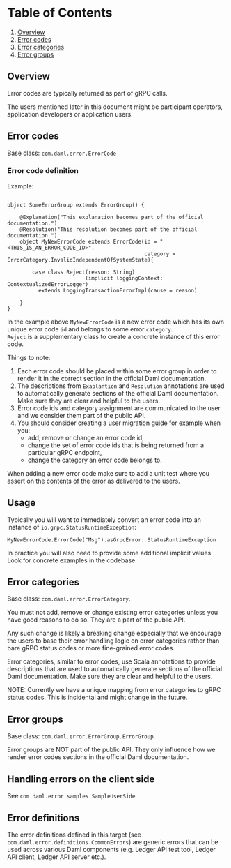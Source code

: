 # Table of Contents

1. [Overview](#overview)
1. [Error codes](#error-codes)
1. [Error categories](#error-categories)
1. [Error groups](#error-groups)

## Overview

Error codes are typically returned as part of gRPC calls.  

The users mentioned later in this document might be participant operators, application developers or application users.

## Error codes

Base class: `com.daml.error.ErrorCode`

### Error code definition

Example:
```

object SomeErrorGroup extends ErrorGroup() {
    
    @Explanation("This explanation becomes part of the official documentation.")
    @Resolution("This resolution becomes part of the official documentation.")
    object MyNewErrorCode extends ErrorCode(id = "<THIS_IS_AN_ERROR_CODE_ID>", 
                                            category = ErrorCategory.InvalidIndependentOfSystemState){
     
        case class Reject(reason: String)
                         (implicit loggingContext: ContextualizedErrorLogger) 
          extends LoggingTransactionErrorImpl(cause = reason)
    
    }                                         
}

```
In the example above `MyNewErrorCode` is a new error code which has its own unique error code `id`
and belongs to some error `category`.  
`Reject` is a supplementary class to create a concrete instance of this error code.

Things to note:
1. Each error code should be placed within some error group in order to render it in the correct section in the
   official Daml documentation.
1. The descriptions from `Exaplantion` and `Resolution` annotations are used to automatically generate sections
   of the official Daml documentation. Make sure they are clear and helpful to the users.
1. Error code ids and category assignment are communicated to the user and we consider them part of the public API.
1. You should consider creating a user migration guide for example when you:
    - add, remove or change an error code id,
    - change the set of error code ids that is being returned from a particular gRPC endpoint,
    - change the category an error code belongs to.
    
When adding a new error code make sure to add a unit test where you assert on the contents of the error as delivered to the users.


## Usage

Typically you will want to immediately convert an error code into an instance of `io.grpc.StatusRuntimeException`:

```
MyNewErrorCode.ErrorCode("Msg").asGrpcError: StatusRuntimeException
```

In practice you will also need to provide some additional implicit values. Look for concrete examples in the codebase.



## Error categories

Base class: `com.daml.error.ErrorCategory`.

You must not add, remove or change existing error categories unless you have good reasons to do so. 
They are a part of the public API.

Any such change is likely a breaking change especially that we encourage the users
to base their error handling logic on error categories rather than bare gRPC status codes or more fine-grained
error codes.

Error categories, similar to error codes, use Scala annotations to provide descriptions that are used to automatically
generate sections of the official Daml documentation. Make sure they are clear and helpful to the users.

NOTE: Currently we have a unique mapping from error categories to gRPC status codes. 
This is incidental and might change in the future.

## Error groups

Base class: `com.daml.error.ErrorGroup.ErrorGroup`.

Error groups are NOT part of the public API.
They only influence how we render error codes sections in the official Daml documentation.


## Handling errors on the client side

See `com.daml.error.samples.SampleUserSide`.

## Error definitions

The error definitions defined in this target (see `com.daml.error.definitions.CommonErrors`)
are generic errors that can be used across various Daml components (e.g. Ledger API test tool, Ledger API client, Ledger API server etc.).


